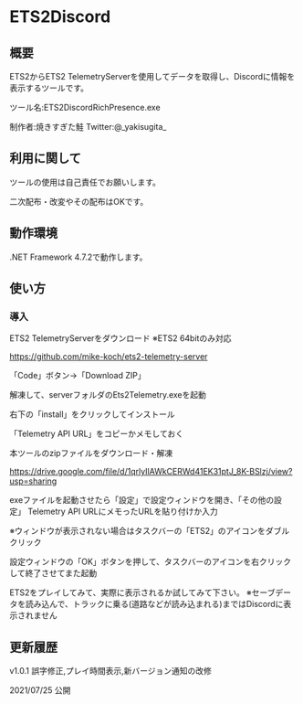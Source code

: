 # ETS2Discord
## 概要
ETS2からETS2 TelemetryServerを使用してデータを取得し、Discordに情報を表示するツールです。

ツール名:ETS2DiscordRichPresence.exe

制作者:焼きすぎた鮭 Twitter:@\_yakisugita_

## 利用に関して
ツールの使用は自己責任でお願いします。

二次配布・改変やその配布はOKです。

## 動作環境
.NET Framework 4.7.2で動作します。

## 使い方
### 導入
ETS2 TelemetryServerをダウンロード ※ETS2 64bitのみ対応

https://github.com/mike-koch/ets2-telemetry-server

「Code」ボタン->「Download ZIP」

解凍して、serverフォルダのEts2Telemetry.exeを起動

右下の「install」をクリックしてインストール

「Telemetry API URL」をコピーかメモしておく

本ツールのzipファイルをダウンロード・解凍

https://drive.google.com/file/d/1qrlyIlAWkCERWd41EK31ptJ_8K-BSlzj/view?usp=sharing

exeファイルを起動させたら「設定」で設定ウィンドウを開き、「その他の設定」 Telemetry API URLにメモったURLを貼り付けか入力

※ウィンドウが表示されない場合はタスクバーの「ETS2」のアイコンをダブルクリック

設定ウィンドウの「OK」ボタンを押して、タスクバーのアイコンを右クリックして終了させてまた起動


ETS2をプレイしてみて、実際に表示されるか試してみて下さい。
※セーブデータを読み込んで、トラックに乗る(道路などが読み込まれる)まではDiscordに表示されません

## 更新履歴
v1.0.1 誤字修正,プレイ時間表示,新バージョン通知の改修

2021/07/25
公開
